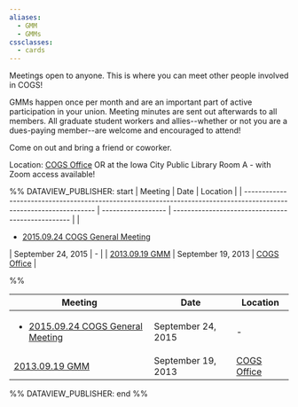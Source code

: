 ```yaml
---
aliases:
  - GMM
  - GMMs
cssclasses:
  - cards
---
```

Meetings open to anyone. This is where you can meet other people involved in COGS!

GMMs happen once per month and are an important part of active participation in your union. Meeting minutes are sent out afterwards to all members. All graduate student workers and allies--whether or not you are a dues-paying member--are welcome and encouraged to attend!

Come on out and bring a friend or coworker.

Location: [COGS Office](./COGS%20Office.md) OR at the Iowa City Public Library Room A - with Zoom access available! 


%% DATAVIEW_PUBLISHER: start
| Meeting                                                                                                            | Date               | Location                                          |
| ------------------------------------------------------------------------------------------------------------------ | ------------------ | ------------------------------------------------- |
| <ul><li>[2015.09.24 COGS General Meeting](Admin/Categories/Events/2015.09.24%20COGS%20General%20Meeting.md.md)</li></ul> | September 24, 2015 | \-                                                |
| [2013.09.19 GMM](./2013.09.19%20GMM.md)                                                      | September 19, 2013 | [COGS Office](./COGS%20Office.md) |

%%

| Meeting                                                                                                            | Date               | Location                                          |
| ------------------------------------------------------------------------------------------------------------------ | ------------------ | ------------------------------------------------- |
| <ul><li>[2015.09.24 COGS General Meeting](./2015.09.24%20COGS%20General%20Meeting.md)</li></ul> | September 24, 2015 | \-                                                |
| [2013.09.19 GMM](./2013.09.19%20GMM.md)                                                      | September 19, 2013 | [COGS Office](./COGS%20Office.md) |

%% DATAVIEW_PUBLISHER: end %%